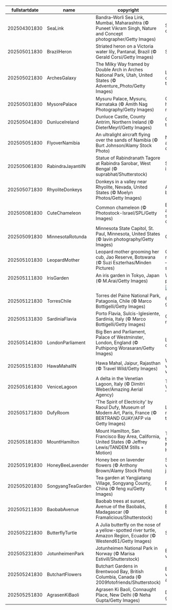 |fullstartdate|name|copyright|title|image|
|--|--|--|--|--|
202504301830|SeaLink|Bandra–Worli Sea Link, Mumbai, Maharashtra (© Puneet Vikram Singh, Nature and Concept photographer/Getty Images)|Seamlessly connected|![](/en-IN/2025/05/202504301830SeaLink.jpg)|
202505011830|BrazilHeron|Striated heron on a Victoria water lily, Pantanal, Brazil (© Gerald Corsi/Getty Images)|Sailing solo|![](/en-IN/2025/05/202505011830BrazilHeron.jpg)|
202505021830|ArchesGalaxy|The Milky Way framed by Double Arch in Arches National Park, Utah, United States (© Adventure_Photo/Getty Images)|Let's celebrate the cosmos|![](/en-IN/2025/05/202505021830ArchesGalaxy.jpg)|
202505031830|MysorePalace|Mysuru Palace, Mysuru, Karnataka (© Amith Nag Photography/Getty Images)|Golden hour in royal light|![](/en-IN/2025/05/202505031830MysorePalace.jpg)|
202505041830|DunluceIreland|Dunluce Castle, County Antrim, Northern Ireland (© DieterMeyrl/Getty Images)|Castle on the rocks|![](/en-IN/2025/05/202505041830DunluceIreland.jpg)|
202505051830|FlyoverNamibia|An ultralight aircraft flying over the sands of Namibia (© Burt Johnson/Alamy Stock Photo)|Not your average desert trip|![](/en-IN/2025/05/202505051830FlyoverNamibia.jpg)|
202505061830|RabindraJayantiIN|Statue of Rabindranath Tagore at Rabindra Sarobar, West Bengal (© suprabhat/Shutterstock)|Still inspiring|![](/en-IN/2025/05/202505061830RabindraJayantiIN.jpg)|
202505071830|RhyoliteDonkeys|Donkeys in a valley near Rhyolite, Nevada, United States (© Moelyn Photos/Getty Images)|A day to bray about|![](/en-IN/2025/05/202505071830RhyoliteDonkeys.jpg)|
202505081830|CuteChameleon|Common chameleon (© Photostock-Israel/SPL/Getty Images)|Blending in and standing out|![](/en-IN/2025/05/202505081830CuteChameleon.jpg)|
202505091830|MinnesotaRotunda|Minnesota State Capitol, St. Paul, Minnesota, United States (© lavin photography/Getty Images)|Gilded glory|![](/en-IN/2025/05/202505091830MinnesotaRotunda.jpg)|
202505101830|LeopardMother|Leopard mother grooming her cub, Jao Reserve, Botswana (© Suzi Eszterhas/Minden Pictures)|Celebrating motherhood—feline style!|![](/en-IN/2025/05/202505101830LeopardMother.jpg)|
202505111830|IrisGarden|An iris garden in Tokyo, Japan (© M.Arai/Getty Images)|Waves of purple|![](/en-IN/2025/05/202505111830IrisGarden.jpg)|
||||![](/en-IN/2025/05/.jpg)|
202505121830|TorresChile|Torres del Paine National Park, Patagonia, Chile (© Marco Bottigelli/Getty Images)|66 and still gorgeous|![](/en-IN/2025/05/202505121830TorresChile.jpg)|
202505131830|SardiniaFlavia|Porto Flavia, Sulcis-Iglesiente, Sardinia, Italy (© Marco Bottigelli/Getty Images)|Ore and more|![](/en-IN/2025/05/202505131830SardiniaFlavia.jpg)|
202505141830|LondonParliament|Big Ben and Parliament, Palace of Westminster, London, England (© Puthipong Worasaran/Getty Images)|London o'clock|![](/en-IN/2025/05/202505141830LondonParliament.jpg)|
202505151830|HawaMahalIN|Hawa Mahal, Jaipur, Rajasthan (© Travel Wild/Getty Images)|Where the wind whispers|![](/en-IN/2025/05/202505151830HawaMahalIN.jpg)|
202505161830|VeniceLagoon|A delta in the Venetian Lagoon, Italy   (© Dimitri Weber/Amazing Aerial Agency)|The Venetian 'dolce vita'|![](/en-IN/2025/05/202505161830VeniceLagoon.jpg)|
202505171830|DufyRoom|'The Spirit of Electricity' by Raoul Dufy, Museum of Modern Art, Paris, France (© BERTRAND GUAY/AFP via Getty Images)|Let's visit a museum today|![](/en-IN/2025/05/202505171830DufyRoom.jpg)|
202505181830|MountHamilton|Mount Hamilton, San Francisco Bay Area, California, United States (© Jeffrey Lewis/TANDEM Stills + Motion)|Twists and turns of Mount Hamilton|![](/en-IN/2025/05/202505181830MountHamilton.jpg)|
202505191830|HoneyBeeLavender|Honey bee on lavender flowers (© Anthony Brown/Alamy Stock Photo)|Small wings, big job|![](/en-IN/2025/05/202505191830HoneyBeeLavender.jpg)|
202505201830|SongyangTeaGarden|Tea garden at Yangjiatang Village, Songyang County, China (© feng xu/Getty Images)|Par-tea time|![](/en-IN/2025/05/202505201830SongyangTeaGarden.jpg)|
202505211830|BaobabAvenue|Baobab trees at sunset, Avenue of the Baobabs, Madagascar (© Framalicious/Shutterstock)|Baobab boulevard|![](/en-IN/2025/05/202505211830BaobabAvenue.jpg)|
202505221830|ButterflyTurtle|A Julia butterfly on the nose of a yellow-spotted river turtle, Amazon Region, Ecuador (© Westend61/Getty Images)|Shell yeah!|![](/en-IN/2025/05/202505221830ButterflyTurtle.jpg)|
202505231830|JotunheimenPark|Jotunheimen National Park in Norway (© Marisa Estivill/Shutterstock)|Europe's wild side|![](/en-IN/2025/05/202505231830JotunheimenPark.jpg)|
202505241830|ButchartFlowers|Butchart Gardens in Brentwood Bay, British Columbia, Canada (© 2009fotofriends/Shutterstock)|Bloom where you are planted|![](/en-IN/2025/05/202505241830ButchartFlowers.jpg)|
202505251830|AgrasenKiBaoli|Agrasen Ki Baoli, Connaught Place, New Delhi (© Neha Gupta/Getty Images)|Down we go!|![](/en-IN/2025/05/202505251830AgrasenKiBaoli.jpg)|
